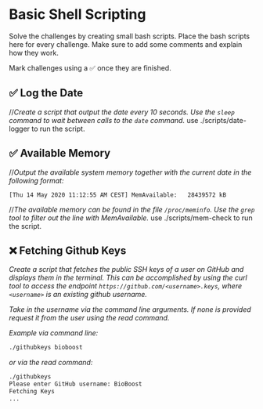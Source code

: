# Basic Shell Scripting

Solve the challenges by creating small bash scripts. Place the bash scripts here for every challenge. Make sure to add some comments and explain how they work.

Mark challenges using a ✅ once they are finished.

## ✅ Log the Date
//*Create a script that output the date every 10 seconds. Use the `sleep` command to wait between calls to the `date` command.*
use ./scripts/date-logger to run the script.

## ✅ Available Memory
//*Output the available system memory together with the current date in the following format:*
```
[Thu 14 May 2020 11:12:55 AM CEST] MemAvailable:   28439572 kB
```
//*The available memory can be found in the file `/proc/meminfo`. Use the `grep` tool to filter out the line with MemAvailable.*
use ./scripts/mem-check to run the script.

## ❌ Fetching Github Keys

*Create a script that fetches the public SSH keys of a user on GitHub and displays them in the terminal. This can be accomplished by using the curl tool to access the endpoint `https://github.com/<username>.keys`, where `<username>` is an existing github username.*

*Take in the username via the command line arguments. If none is provided request it from the user using the read command.*

*Example via command line:*

```bash
./githubkeys bioboost
```

*or via the read command:*

```bash
./githubkeys
Please enter GitHub username: BioBoost
Fetching Keys
...
```
